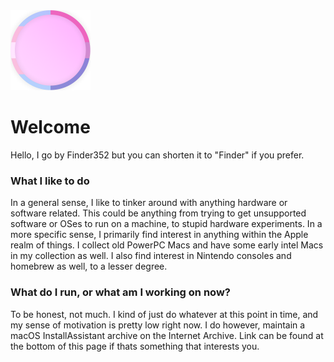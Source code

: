 <img width="128" src="https://raw.githubusercontent.com/Finder352/finder352.github.io/main/PinkWithFlags.png">

# Welcome

Hello, I go by Finder352 but you can shorten it to "Finder" if you prefer.


### What I like to do

In a general sense, I like to tinker around with anything hardware or software related.  This could be anything from trying to get unsupported software or OSes to run on a machine, to stupid hardware experiments.  In a more specific sense, I primarily find interest in anything within the Apple realm of things.  I collect old PowerPC Macs and have some early intel Macs in my collection as well.  I also find interest in Nintendo consoles and homebrew as well, to a lesser degree.


### What do I run, or what am I working on now?

To be honest, not much.  I kind of just do whatever at this point in time, and my sense of motivation is pretty low right now.  I do however, maintain a macOS InstallAssistant archive on the Internet Archive.  Link can be found at the bottom of this page if thats something that interests you.
